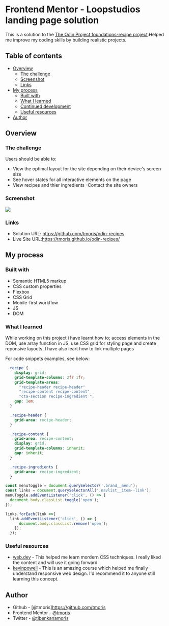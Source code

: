 # Frontend Mentor - Loopstudios landing page solution

This is a solution to the [The Odin Project foundations-recipe project](https://www.theodinproject.com/lessons/foundations-recipes).Helped me improve my coding skills by building realistic projects. 

## Table of contents

- [Overview](#overview)
  - [The challenge](#the-challenge)
  - [Screenshot](#screenshot)
  - [Links](#links)
- [My process](#my-process)
  - [Built with](#built-with)
  - [What I learned](#what-i-learned)
  - [Continued development](#continued-development)
  - [Useful resources](#useful-resources)
- [Author](#author)



## Overview

### The challenge

Users should be able to:

- View the optimal layout for the site depending on their device's screen size
- See hover states for all interactive elements on the page
- View recipes and thier ingredients
-Contact the site owners 

### Screenshot

![](./imgs/Screenshot-odin%20Recipes.png)

### Links

- Solution URL: https://github.com/tmoris/odin-recipes
- Live Site URL:https://tmoris.github.io/odin-recipes/

## My process

### Built with

- Semantic HTML5 markup
- CSS custom properties
- Flexbox
- CSS Grid
- Mobile-first workflow
- JS
- DOM


### What I learned

While working on this project i have learnt
how to; access elements in the DOM, use array function in JS, use CSS grid for styling page  and create reponsive layouts.
I have also leart how to link multiple pages 


For code snippets examples, see below:

```css
 .recipe {
    display: grid;
    grid-template-columns: 2fr 1fr;
    grid-template-areas:
      "recipe-header recipe-header"
      "recipe-content recipe-content"
      "cta-section recipe-ingredient ";
    gap: 1em;
  }

  .recipe-header {
    grid-area: recipe-header;
  }

  .recipe-content {
    grid-area: recipe-content;
    display: grid;
    grid-template-columns: inherit;
    gap: inherit;
  }

  .recipe-ingredients {
    grid-area: recipe-ingredient;
  }

```
```js
const menuToggle = document.querySelector('.brand__menu');
const links = document.querySelectorAll('.navlist__item--link');
menuToggle.addEventListener('click', () => {
  document.body.classList.toggle('open');
});

links.forEach(link =>{
  link.addEventListener('click', () => {
      document.body.classList.remove('open');
    });
  });

```

### Useful resources

- [web.dev](https://web.dev/learn/css/) - This helped me learn mordern CSS techniques. I really liked the content and will use it going forward.
- [kevinpowell](https://courses.kevinpowell.co/conquering-responsive-layouts) - This is an amazing course which helped me finally understand responsive web design. I'd recommend it to anyone still learning this concept.



## Author

- Github - [@tmoris]https://github.com/tmoris
- Frontend Mentor - [@tmoris](https://www.frontendmentor.io/profile/tmoris)
- Twitter - [@tibenkanamoris](https://www.twitter.com/tibenkanamoris)


